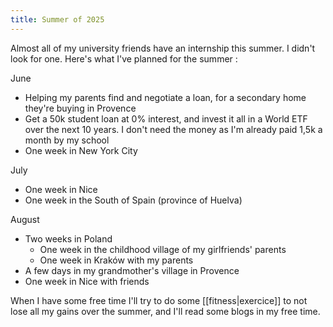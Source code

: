 ```yaml
---
title: Summer of 2025
---
```


Almost all of my university friends have an internship this summer. I didn't look for one. Here's what I've planned for the summer : 

June
- Helping my parents find and negotiate a loan, for a secondary home they're buying in Provence
- Get a 50k student loan at 0\% interest, and invest it all in a World ETF over the next 10 years. I don't need the money as I'm already paid 1,5k a month by my school
- One week in New York City

July
- One week in Nice
- One week in the South of Spain (province of Huelva)

August 
- Two weeks in Poland
	- One week in the childhood village of my girlfriends' parents
	- One week in Kraków with my parents
- A few days in my grandmother's village in Provence
- One week in Nice with friends

When I have some free time I'll try to do some [[fitness|exercice]] to not lose all my gains over the summer, and I'll read some blogs in my free time.